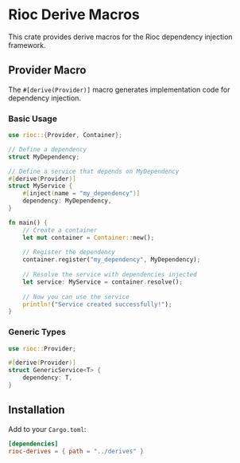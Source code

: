 # Rioc Derive Macros

This crate provides derive macros for the Rioc dependency injection framework.

## Provider Macro

The `#[derive(Provider)]` macro generates implementation code for dependency injection.

### Basic Usage

```rust
use rioc::{Provider, Container};

// Define a dependency
struct MyDependency;

// Define a service that depends on MyDependency
#[derive(Provider)]
struct MyService {
    #[inject(name = "my_dependency")]
    dependency: MyDependency,
}

fn main() {
    // Create a container
    let mut container = Container::new();
    
    // Register the dependency
    container.register("my_dependency", MyDependency);
    
    // Resolve the service with dependencies injected
    let service: MyService = container.resolve();
    
    // Now you can use the service
    println!("Service created successfully!");
}
```

### Generic Types

```rust
use rioc::Provider;

#[derive(Provider)]
struct GenericService<T> {
    dependency: T,
}
```

## Installation

Add to your `Cargo.toml`:

```toml
[dependencies]
rioc-derives = { path = "../derives" }
```